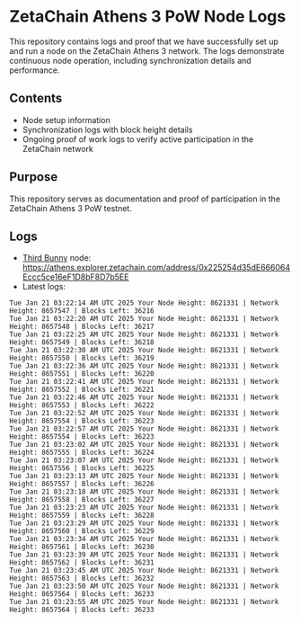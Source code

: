 # ZetaChain Athens 3 PoW Node Logs
This repository contains logs and proof that we have successfully set up and run a node on the ZetaChain Athens 3 network. The logs demonstrate continuous node operation, including synchronization details and performance.

## Contents
- Node setup information
- Synchronization logs with block height details
- Ongoing proof of work logs to verify active participation in the ZetaChain network

## Purpose
This repository serves as documentation and proof of participation in the ZetaChain Athens 3 PoW testnet.

## Logs

- [Third Bunny](https://thirdbunny.xyz/) node: https://athens.explorer.zetachain.com/address/0x225254d35dE666064Eccc5ce16eF1D8bF8D7b5EE
- Latest logs:
```
Tue Jan 21 03:22:14 AM UTC 2025 Your Node Height: 8621331 | Network Height: 8657547 | Blocks Left: 36216
Tue Jan 21 03:22:20 AM UTC 2025 Your Node Height: 8621331 | Network Height: 8657548 | Blocks Left: 36217
Tue Jan 21 03:22:25 AM UTC 2025 Your Node Height: 8621331 | Network Height: 8657549 | Blocks Left: 36218
Tue Jan 21 03:22:30 AM UTC 2025 Your Node Height: 8621331 | Network Height: 8657550 | Blocks Left: 36219
Tue Jan 21 03:22:36 AM UTC 2025 Your Node Height: 8621331 | Network Height: 8657551 | Blocks Left: 36220
Tue Jan 21 03:22:41 AM UTC 2025 Your Node Height: 8621331 | Network Height: 8657552 | Blocks Left: 36221
Tue Jan 21 03:22:46 AM UTC 2025 Your Node Height: 8621331 | Network Height: 8657553 | Blocks Left: 36222
Tue Jan 21 03:22:52 AM UTC 2025 Your Node Height: 8621331 | Network Height: 8657554 | Blocks Left: 36223
Tue Jan 21 03:22:57 AM UTC 2025 Your Node Height: 8621331 | Network Height: 8657554 | Blocks Left: 36223
Tue Jan 21 03:23:02 AM UTC 2025 Your Node Height: 8621331 | Network Height: 8657555 | Blocks Left: 36224
Tue Jan 21 03:23:07 AM UTC 2025 Your Node Height: 8621331 | Network Height: 8657556 | Blocks Left: 36225
Tue Jan 21 03:23:13 AM UTC 2025 Your Node Height: 8621331 | Network Height: 8657557 | Blocks Left: 36226
Tue Jan 21 03:23:18 AM UTC 2025 Your Node Height: 8621331 | Network Height: 8657558 | Blocks Left: 36227
Tue Jan 21 03:23:23 AM UTC 2025 Your Node Height: 8621331 | Network Height: 8657559 | Blocks Left: 36228
Tue Jan 21 03:23:29 AM UTC 2025 Your Node Height: 8621331 | Network Height: 8657560 | Blocks Left: 36229
Tue Jan 21 03:23:34 AM UTC 2025 Your Node Height: 8621331 | Network Height: 8657561 | Blocks Left: 36230
Tue Jan 21 03:23:39 AM UTC 2025 Your Node Height: 8621331 | Network Height: 8657562 | Blocks Left: 36231
Tue Jan 21 03:23:45 AM UTC 2025 Your Node Height: 8621331 | Network Height: 8657563 | Blocks Left: 36232
Tue Jan 21 03:23:50 AM UTC 2025 Your Node Height: 8621331 | Network Height: 8657564 | Blocks Left: 36233
Tue Jan 21 03:23:55 AM UTC 2025 Your Node Height: 8621331 | Network Height: 8657564 | Blocks Left: 36233
```
